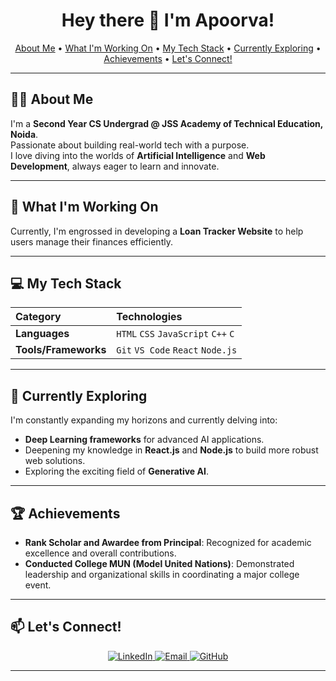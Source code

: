 
<div align="center">
  <h1>Hey there 👋 I'm Apoorva!</h1>
</div>

<p align="center">
  <a href="#about-me">About Me</a> •
  <a href="#what-im-working-on">What I'm Working On</a> •
  <a href="#my-tech-stack">My Tech Stack</a> •
  <a href="#currently-exploring">Currently Exploring</a> •
  <a href="#achievements">Achievements</a> •
  <a href="#lets-connect">Let's Connect!</a>
</p>

---

## 🙋‍♀️ About Me

I'm a **Second Year CS Undergrad @ JSS Academy of Technical Education, Noida**.  
Passionate about building real-world tech with a purpose.  
I love diving into the worlds of **Artificial Intelligence** and **Web Development**, always eager to learn and innovate.

---

## 🚀 What I'm Working On

Currently, I'm engrossed in developing a **Loan Tracker Website** to help users manage their finances efficiently.

---

## 💻 My Tech Stack

| Category        | Technologies                                   |
| :-------------- | :--------------------------------------------- |
| **Languages** | `HTML` `CSS` `JavaScript` `C++` `C`           |
| **Tools/Frameworks** | `Git` `VS Code` `React` `Node.js`               |

---

## 🌱 Currently Exploring

I'm constantly expanding my horizons and currently delving into:

* **Deep Learning frameworks** for advanced AI applications.
* Deepening my knowledge in **React.js** and **Node.js** to build more robust web solutions.
* Exploring the exciting field of **Generative AI**.

---

## 🏆 Achievements

* **Rank Scholar and Awardee from Principal**: Recognized for academic excellence and overall contributions.
* **Conducted College MUN (Model United Nations)**: Demonstrated leadership and organizational skills in coordinating a major college event.

---

## 📫 Let's Connect!

<p align="center">
  <a href="linkedin.com/in/apoorva-garg-570a65298">
    <img src="https://img.shields.io/badge/LinkedIn-0077B5?style=for-the-badge&logo=linkedin&logoColor=white" alt="LinkedIn" />
  </a>
  <a href="apoorvagarg05@gmail.com">
    <img src="https://img.shields.io/badge/Email-D14836?style=for-the-badge&logo=gmail&logoColor=white" alt="Email" />
  </a>
  <a href="https://github.com/apoorva00100">
    <img src="https://img.shields.io/badge/GitHub-100000?style=for-the-badge&logo=github&logoColor=white" alt="GitHub" />
  </a>
</p>

---
